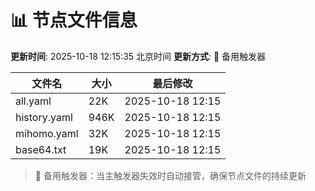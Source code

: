 # 📊 节点文件信息

**更新时间**: 2025-10-18 12:15:35 北京时间
**更新方式**: 🔄 备用触发器

| 文件名 | 大小 | 最后修改 |
|--------|------|----------|
| all.yaml | 22K | 2025-10-18 12:15 |
| history.yaml | 946K | 2025-10-18 12:15 |
| mihomo.yaml | 32K | 2025-10-18 12:15 |
| base64.txt | 19K | 2025-10-18 12:15 |

> 🔄 备用触发器：当主触发器失效时自动接管，确保节点文件的持续更新
